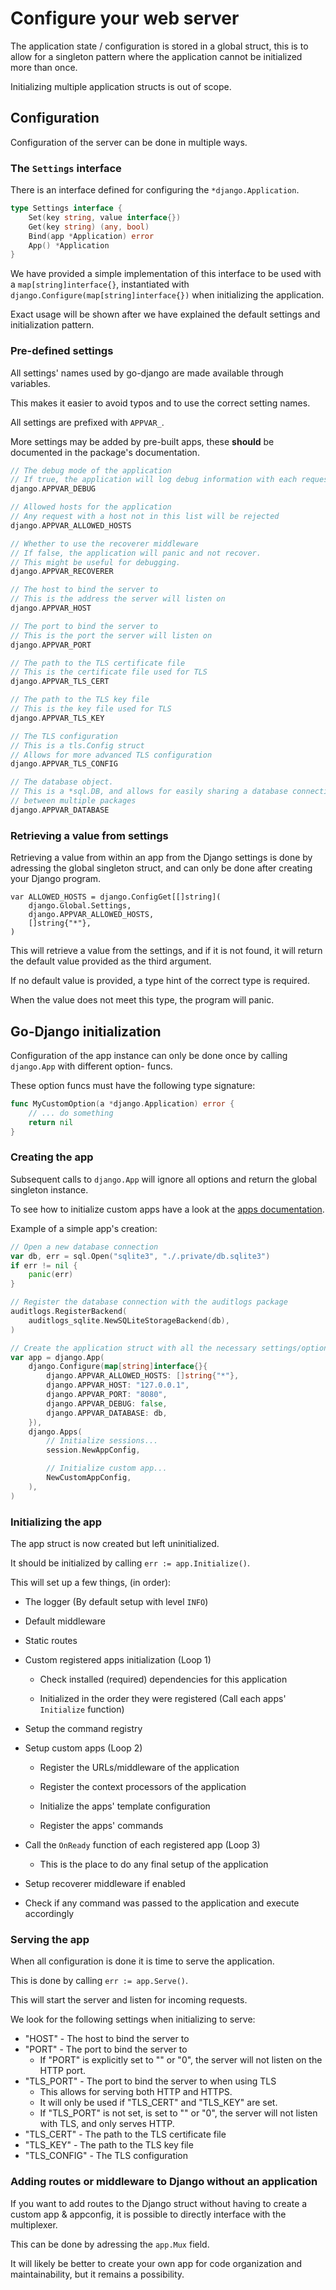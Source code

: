 # Configure your web server

The application state / configuration is stored in a global struct, this is to allow for a singleton pattern where the application cannot be initialized more than once.

Initializing multiple application structs is out of scope.

## Configuration

Configuration of the server can be done in multiple ways.

### The `Settings` interface

There is an interface defined for configuring the `*django.Application`.

```go
type Settings interface {
	Set(key string, value interface{})
	Get(key string) (any, bool)
	Bind(app *Application) error
	App() *Application
}
```

We have provided a simple implementation of this interface to be used with a `map[string]interface{}`, instantiated with `django.Configure(map[string]interface{})` when initializing the application.

Exact usage will be shown after we have explained the default settings and initialization pattern.

### Pre-defined settings

All settings' names used by go-django are made available through variables.

This makes it easier to avoid typos and to use the correct setting names.

All settings are prefixed with `APPVAR_`.

More settings may be added by pre-built apps, these **should** be documented in the package's documentation.

```go
// The debug mode of the application
// If true, the application will log debug information with each request
django.APPVAR_DEBUG

// Allowed hosts for the application
// Any request with a host not in this list will be rejected
django.APPVAR_ALLOWED_HOSTS

// Whether to use the recoverer middleware
// If false, the application will panic and not recover.
// This might be useful for debugging.
django.APPVAR_RECOVERER

// The host to bind the server to
// This is the address the server will listen on
django.APPVAR_HOST

// The port to bind the server to
// This is the port the server will listen on
django.APPVAR_PORT

// The path to the TLS certificate file
// This is the certificate file used for TLS
django.APPVAR_TLS_CERT

// The path to the TLS key file
// This is the key file used for TLS
django.APPVAR_TLS_KEY

// The TLS configuration
// This is a tls.Config struct
// Allows for more advanced TLS configuration
django.APPVAR_TLS_CONFIG

// The database object.
// This is a *sql.DB, and allows for easily sharing a database connection
// between multiple packages
django.APPVAR_DATABASE
```

### Retrieving a value from settings

Retrieving a value from within an app from the Django settings is done by adressing the global singleton struct, and can only be done after creating your Django program.

```
var ALLOWED_HOSTS = django.ConfigGet[[]string](
	django.Global.Settings,
	django.APPVAR_ALLOWED_HOSTS,
	[]string{"*"},
)
```

This will retrieve a value from the settings, and if it is not found, it will return the default value provided as the third argument.

If no default value is provided, a type hint of the correct type is required.

When the value does not meet this type, the program will panic.

## Go-Django initialization

Configuration of the app instance can only be done once by calling `django.App` with different option- funcs.

These option funcs must have the following type signature:

```go
func MyCustomOption(a *django.Application) error {
	// ... do something
	return nil
}
```

### Creating the app

Subsequent calls to `django.App` will ignore all options and return the global singleton instance.

To see how to initialize custom apps have a look at the [apps documentation](./apps.md).

Example of a simple app's creation:

```go
// Open a new database connection
var db, err = sql.Open("sqlite3", "./.private/db.sqlite3")
if err != nil {
	panic(err)
}

// Register the database connection with the auditlogs package
auditlogs.RegisterBackend(
	auditlogs_sqlite.NewSQLiteStorageBackend(db),
)

// Create the application struct with all the necessary settings/options
var app = django.App(
	django.Configure(map[string]interface{}{
		django.APPVAR_ALLOWED_HOSTS: []string{"*"},
		django.APPVAR_HOST: "127.0.0.1",
		django.APPVAR_PORT: "8080",
		django.APPVAR_DEBUG: false,
		django.APPVAR_DATABASE: db,
	}),
	django.Apps(
		// Initialize sessions...
		session.NewAppConfig,

		// Initialize custom app...
		NewCustomAppConfig,
	),
)
```

### Initializing the app

The app struct is now created but left uninitialized.

It should be initialized by calling `err := app.Initialize()`.

This will set up a few things, (in order):

 * The logger (By default setup with level `INFO`)

 * Default middleware

 * Static routes

 * Custom registered apps initialization (Loop 1)

   * Check installed (required) dependencies for this application

   * Initialized in the order they were registered (Call each apps' `Initialize` function)

 * Setup the command registry

 * Setup custom apps (Loop 2)
   
   * Register the URLs/middleware of the application

   * Register the context processors of the application

   * Initialize the apps' template configuration

   * Register the apps' commands

 * Call the `OnReady` function of each registered app (Loop 3)

   * This is the place to do any final setup of the application

 * Setup recoverer middleware if enabled

 * Check if any command was passed to the application and execute accordingly

### Serving the app

When all configuration is done it is time to serve the application.

This is done by calling `err := app.Serve()`.

This will start the server and listen for incoming requests.

We look for the following settings when initializing to serve:

 * "HOST" - The host to bind the server to
 * "PORT" - The port to bind the server to
   * If "PORT" is explicitly set to "" or "0", the server will not listen on the HTTP port.
 * "TLS_PORT" - The port to bind the server to when using TLS
   * This allows for serving both HTTP and HTTPS.
   * It will only be used if "TLS_CERT" and "TLS_KEY" are set.
   * If "TLS_PORT" is not set, is set to "" or "0", the server will not listen with TLS, and only serves HTTP.
 * "TLS_CERT" - The path to the TLS certificate file
 * "TLS_KEY" - The path to the TLS key file
 * "TLS_CONFIG" - The TLS configuration

### Adding routes or middleware to Django without an application

If you want to add routes to the Django struct without having to create a custom app & appconfig, it is possible to directly interface with the multiplexer.

This can be done by adressing the `app.Mux` field.

It will likely be better to create your own app for code organization and maintainability, but it remains a possibility.